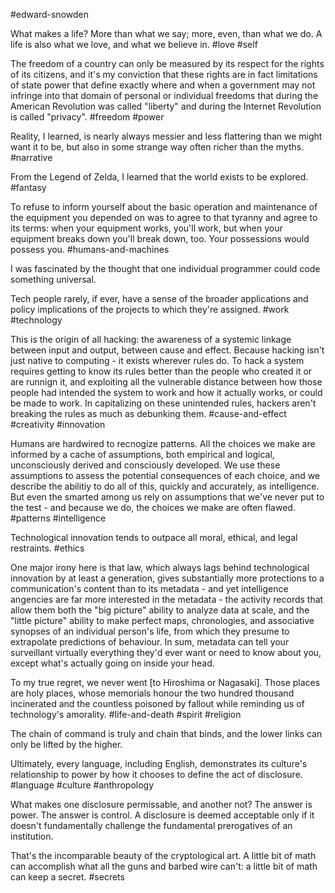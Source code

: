 #edward-snowden

What makes a life? More than what we say; more, even, than what we do. A life is also what we love, and what we believe in.
#love #self

The freedom of a country can only be measured by its respect for the rights of its citizens, and it's my conviction that these rights are in fact limitations of state power that define exactly where and when a government may not infringe into that domain of personal or individual freedoms that during the American Revolution was called "liberty" and during the Internet Revolution is called "privacy".
#freedom #power

Reality, I learned, is nearly always messier and less flattering than we might want it to be, but also in some strange way often richer than the myths.
#narrative 

From the Legend of Zelda, I learned that the world exists to be explored. 
#fantasy 

To refuse to inform yourself about the basic operation and maintenance of the equipment you depended on was to agree to that tyranny and agree to its terms: when your equipment works, you'll work, but when your equipment breaks down you'll break down, too. Your possessions would possess you. 
#humans-and-machines 

I was fascinated by the thought that one individual programmer could code something universal.

Tech people rarely, if ever, have a sense of the broader applications and policy implications of the projects to which they're assigned. 
#work #technology 

This is the origin of all hacking: the awareness of a systemic linkage between input and output, between cause and effect. Because hacking isn't just native to computing - it exists wherever rules do. To hack a system requires getting to know its rules better than the people who created it or are runnign it, and exploiting all the vulnerable distance between how those people had intended the system to work and how it actually works, or could be made to work. In capitalizing on these unintended rules, hackers aren't breaking the rules as much as debunking them. 
#cause-and-effect #creativity #innovation 

Humans are hardwired to recnogize patterns. All the choices we make are informed by a cache of assumptions, both empirical and logical, unconsciously derived and consciously developed. We use these assumptions to assess the potential consequences of each choice, and we describe the abilitiy to do all of this, quickly and accurately, as intelligence. But even the smarted among us rely on assumptions that we've never put to the test - and because we do, the choices we make are often flawed. 
#patterns #intelligence 

Technological innovation tends to outpace all moral, ethical, and legal restraints. 
#ethics

One major irony here is that law, which always lags behind technological innovation by at least a generation, gives substantially more protections to  a communication's content than to its metadata - and yet intelligence angencies are far more interested in the metadata - the activity records that allow them both the "big picture" ability to analyze data at scale, and the "little picture" ability to make perfect maps, chronologies, and associative synopses of an individual person's life, from which they presume to extrapolate predictions of behaviour. In sum, metadata can tell your surveillant virtually everything they'd ever want or need to know about you, except what's actually going on inside your head. 

To my true regret, we never went [to Hiroshima or Nagasaki]. Those places are holy places, whose memorials honour the two hundred thousand incinerated and the countless poisoned by fallout while reminding us of technology's amorality. 
#life-and-death #spirit #religion 

The chain of command is truly and chain that binds, and the lower links can only be lifted by the higher. 

Ultimately, every language, including English, demonstrates its culture's relationship to power by how it chooses to define the act of disclosure. 
#language #culture #anthropology 

What makes one disclosure permissable, and another not? The answer is power. The answer is control. A disclosure is deemed acceptable only if it doesn't fundamentally challenge the fundamental prerogatives of an institution. 

That's the incomparable beauty of the cryptological art. A little bit of math can accomplish what all the guns and barbed wire can't: a little bit of math can keep a secret. 
#secrets 

